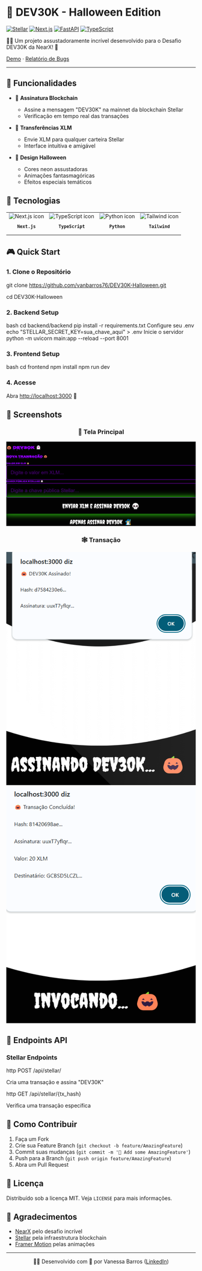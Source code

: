 # 🎃 DEV30K - Halloween Edition



[![Stellar](https://img.shields.io/badge/Stellar-black?style=for-the-badge&logo=stellar&logoColor=purple)](https://www.stellar.org/)
[![Next.js](https://img.shields.io/badge/Next.js-black?style=for-the-badge&logo=next.js)](https://nextjs.org/)
[![FastAPI](https://img.shields.io/badge/FastAPI-black?style=for-the-badge&logo=fastapi&logoColor=green)](https://fastapi.tiangolo.com/)
[![TypeScript](https://img.shields.io/badge/TypeScript-black?style=for-the-badge&logo=typescript)](https://www.typescriptlang.org/)

🧙‍♂️ Um projeto assustadoramente incrível desenvolvido para o Desafio DEV30K da NearX! 👻

[Demo](https://github.com/vanessabarros/dev30k-halloween) · [Relatório de Bugs](https://github.com/vanessabarros/dev30k-halloween/issues/new?assignees=&labels=bug&template=bug_report.md&title=%5BBUG%5D)

</div>

---

## 🌟 Funcionalidades

- 🔮 **Assinatura Blockchain**
  - Assine a mensagem "DEV30K" na mainnet da blockchain Stellar
  - Verificação em tempo real das transações
    

- 💸 **Transferências XLM**
  - Envie XLM para qualquer carteira Stellar
  - Interface intuitiva e amigável
    

- 🎨 **Design Halloween**
  - Cores neon assustadoras
  - Animações fantasmagóricas
  - Efeitos especiais temáticos
    

## 🚀 Tecnologias

<table>
  <tr>
    <td align="center">
      <img src="https://skillicons.dev/icons?i=nextjs" width="65px" alt="Next.js icon"/><br>
      <sub>
        <b>
          <pre>Next.js</pre>
        </b>
      </sub>
    </td>
    <td align="center">
      <img src="https://skillicons.dev/icons?i=typescript" width="65px" alt="TypeScript icon"/><br>
      <sub>
        <b>
          <pre>TypeScript</pre>
        </b>
      </sub>
    </td>
    <td align="center">
      <img src="https://skillicons.dev/icons?i=python" width="65px" alt="Python icon"/><br>
      <sub>
        <b>
          <pre>Python</pre>
        </b>
      </sub>
    </td>
    <td align="center">
      <img src="https://skillicons.dev/icons?i=tailwind" width="65px" alt="Tailwind icon"/><br>
      <sub>
        <b>
          <pre>Tailwind</pre>
        </b>
      </sub>
    </td>
  </tr>
</table>

## 🎮 Quick Start

### 1. Clone o Repositório

git clone https://github.com/vanbarros76/DEV30K-Halloween.git

cd DEV30K-Halloween


### 2. Backend Setup

bash
cd backend/backend
pip install -r requirements.txt
Configure seu .env
echo "STELLAR_SECRET_KEY=sua_chave_aqui" > .env
Inicie o servidor
python -m uvicorn main:app --reload --port 8001


### 3. Frontend Setup

bash
cd frontend
npm install
npm run dev


### 4. Acesse
Abra [http://localhost:3000](http://localhost:3000) 🎃

## 📸 Screenshots

<div align="center">

### 🦇 Tela Principal
![Main Screen](./assets/images/tela-inicial.png)

### 🕸️ Transação
![Transaction](./assets/images/transacao-1.png)
![Transaction](./assets/images/transacao-2.png)

</div>

## 🎯 Endpoints API

### Stellar Endpoints

http
POST /api/stellar/

Cria uma transação e assina "DEV30K"

http
GET /api/stellar/{tx_hash}

Verifica uma transação específica

## 👻 Como Contribuir

1. Faça um Fork
2. Crie sua Feature Branch (`git checkout -b feature/AmazingFeature`)
3. Commit suas mudanças (`git commit -m '🎃 Add some AmazingFeature'`)
4. Push para a Branch (`git push origin feature/AmazingFeature`)
5. Abra um Pull Request

## 📜 Licença

Distribuído sob a licença MIT. Veja `LICENSE` para mais informações.

## 🎃 Agradecimentos

- [NearX](https://nearx.io/) pelo desafio incrível
- [Stellar](https://www.stellar.org/) pela infraestrutura blockchain
- [Framer Motion](https://www.framer.com/motion/) pelas animações

---

<div align="center">
  
🧙‍♂️ Desenvolvido com 💜 por Vanessa Barros ([LinkedIn](https://www.linkedin.com/in/vanessabarros-tech/))

</div>
